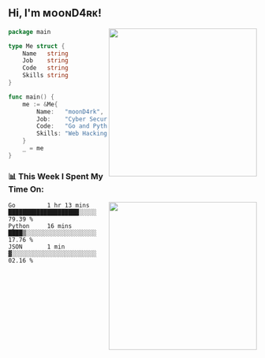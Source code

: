 <h2> Hi, I'm ᴍᴏᴏɴD4ʀᴋ!</h2>
<img align='right' src="https://github-readme-stats.vercel.app/api?username=moond4rk&show_icons=true&theme=radical" width="300">


```go
package main

type Me struct {
	Name   string
	Job    string
	Code   string
	Skills string
}

func main() {
	me := &Me{
		Name:   "moonD4rk",
		Job:    "Cyber Security Engineer",
		Code:   "Go and Python and Others",
		Skills: "Web Hacking ^o^",
	}
	_ = me
}
```



<h3>📊 This Week I Spent My Time On:</h3>
<img align='right' src="https://spotify-github-profile.vercel.app/api/view?uid=dayjackson56081&cover_image=true&theme=novatorem" width="300">

<!--START_SECTION:waka-->
```text
Go         1 hr 13 mins    ████████████████████░░░░░   79.39 % 
Python     16 mins         ████▒░░░░░░░░░░░░░░░░░░░░   17.76 % 
JSON       1 min           ▓░░░░░░░░░░░░░░░░░░░░░░░░   02.16 % 
```
<!--END_SECTION:waka-->

